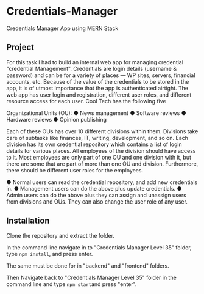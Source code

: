# Credentials-Manager
Credentials Manager App using MERN Stack

## Project

For this task I had to build an internal web app for managing credential "credential Management". Credentials are login details
(username & password) and can be for a variety of places — WP sites, servers,
financial accounts, etc. Because of the value of the credentials to be stored in the
app, it is of utmost importance that the app is authenticated airtight.
The web app has user login and registration, different user roles, and
different resource access for each user. Cool Tech has the following five

Organizational Units (OU):
● News management
● Software reviews
● Hardware reviews
● Opinion publishing

Each of these OUs has over 10 different divisions within them. Divisions take care of
subtasks like finances, IT, writing, development, and so on. Each division has its
own credential repository which contains a list of login details for various places. All
employees of the division should have access to it.
Most employees are only part of one OU and one division with it, but there are
some that are part of more than one OU and division. Furthermore, there should
be different user roles for the employees.

● Normal users can read the credential repository, and add new credentials in.
● Management users can do the above plus update credentials.
● Admin users can do the above plus they can assign and unassign users from divisions and OUs. They can also change the user role of any user.

## Installation

Clone the repository and extract the folder.

In the command line navigate in to "Credentials Manager Level 35" folder, type
`npm install`, and press enter.

The same must be done for in "backend" and "frontend" folders.

Then Navigate back to "Credentials Manager Level 35" folder in the command line and type `npm start`and press "enter".




